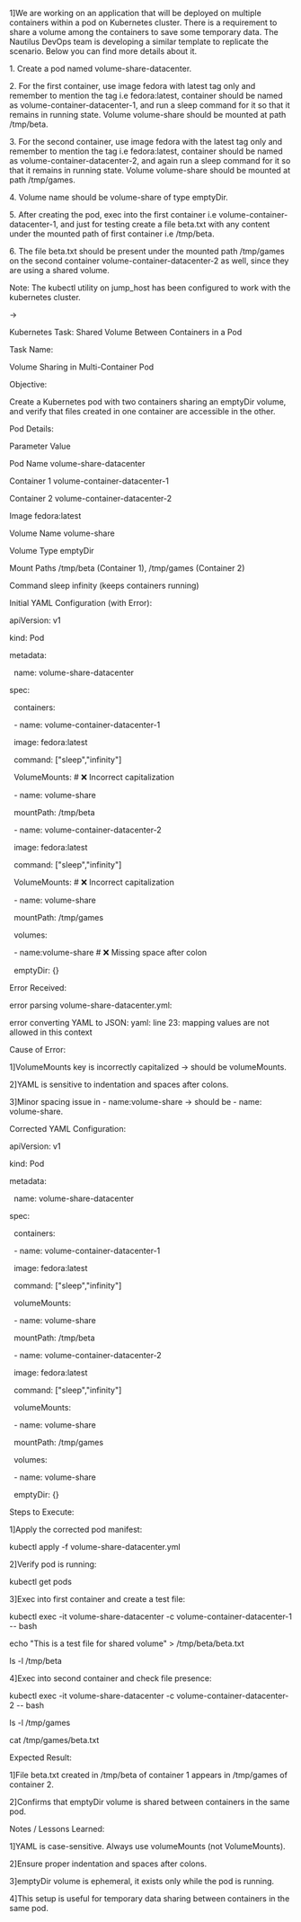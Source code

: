 1]We are working on an application that will be deployed on multiple containers within a pod on Kubernetes cluster. There is a requirement to share a volume among the containers to save some temporary data. The Nautilus DevOps team is developing a similar template to replicate the scenario. Below you can find more details about it.

1\. Create a pod named volume-share-datacenter.

2\. For the first container, use image fedora with latest tag only and remember to mention the tag i.e fedora:latest, container should be named as volume-container-datacenter-1, and run a sleep command for it so that it remains in running state. Volume volume-share should be mounted at path /tmp/beta.

3\. For the second container, use image fedora with the latest tag only and remember to mention the tag i.e fedora:latest, container should be named as volume-container-datacenter-2, and again run a sleep command for it so that it remains in running state. Volume volume-share should be mounted at path /tmp/games.

4\. Volume name should be volume-share of type emptyDir.

5\. After creating the pod, exec into the first container i.e volume-container-datacenter-1, and just for testing create a file beta.txt with any content under the mounted path of first container i.e /tmp/beta.

6\. The file beta.txt should be present under the mounted path /tmp/games on the second container volume-container-datacenter-2 as well, since they are using a shared volume.



Note: The kubectl utility on jump\_host has been configured to work with the kubernetes cluster.



->





Kubernetes Task: Shared Volume Between Containers in a Pod



Task Name:



Volume Sharing in Multi-Container Pod





Objective:

Create a Kubernetes pod with two containers sharing an emptyDir volume, and verify that files created in one container are accessible in the other.





Pod Details:



Parameter	Value

Pod Name	volume-share-datacenter

Container 1	volume-container-datacenter-1

Container 2	volume-container-datacenter-2

Image	fedora:latest

Volume Name	volume-share

Volume Type	emptyDir

Mount Paths	/tmp/beta (Container 1), /tmp/games (Container 2)

Command	sleep infinity (keeps containers running)





Initial YAML Configuration (with Error):



apiVersion: v1

kind: Pod

metadata:

&nbsp; name: volume-share-datacenter

spec:

&nbsp; containers:

&nbsp;   - name: volume-container-datacenter-1

&nbsp;     image: fedora:latest

&nbsp;     command: \["sleep","infinity"]

&nbsp;     VolumeMounts:   # ❌ Incorrect capitalization

&nbsp;       - name: volume-share

&nbsp;         mountPath: /tmp/beta



&nbsp;   - name: volume-container-datacenter-2

&nbsp;     image: fedora:latest

&nbsp;     command: \["sleep","infinity"]

&nbsp;     VolumeMounts:   # ❌ Incorrect capitalization

&nbsp;       - name: volume-share

&nbsp;         mountPath: /tmp/games



&nbsp; volumes:

&nbsp;   - name:volume-share  # ❌ Missing space after colon

&nbsp;     emptyDir: {}





Error Received:

error parsing volume-share-datacenter.yml: 

error converting YAML to JSON: yaml: line 23: mapping values are not allowed in this context





Cause of Error:

1]VolumeMounts key is incorrectly capitalized → should be volumeMounts.

2]YAML is sensitive to indentation and spaces after colons.

3]Minor spacing issue in - name:volume-share → should be - name: volume-share.





Corrected YAML Configuration:



apiVersion: v1

kind: Pod

metadata:

&nbsp; name: volume-share-datacenter

spec:

&nbsp; containers:

&nbsp;   - name: volume-container-datacenter-1

&nbsp;     image: fedora:latest

&nbsp;     command: \["sleep","infinity"]

&nbsp;     volumeMounts:

&nbsp;       - name: volume-share

&nbsp;         mountPath: /tmp/beta



&nbsp;   - name: volume-container-datacenter-2

&nbsp;     image: fedora:latest

&nbsp;     command: \["sleep","infinity"]

&nbsp;     volumeMounts:

&nbsp;       - name: volume-share

&nbsp;         mountPath: /tmp/games



&nbsp; volumes:

&nbsp;   - name: volume-share

&nbsp;     emptyDir: {}





Steps to Execute:



1]Apply the corrected pod manifest:

kubectl apply -f volume-share-datacenter.yml





2]Verify pod is running:

kubectl get pods



3]Exec into first container and create a test file:

kubectl exec -it volume-share-datacenter -c volume-container-datacenter-1 -- bash

echo "This is a test file for shared volume" > /tmp/beta/beta.txt

ls -l /tmp/beta





4]Exec into second container and check file presence:

kubectl exec -it volume-share-datacenter -c volume-container-datacenter-2 -- bash

ls -l /tmp/games

cat /tmp/games/beta.txt





Expected Result:

1]File beta.txt created in /tmp/beta of container 1 appears in /tmp/games of container 2.

2]Confirms that emptyDir volume is shared between containers in the same pod.



Notes / Lessons Learned:

1]YAML is case-sensitive. Always use volumeMounts (not VolumeMounts).

2]Ensure proper indentation and spaces after colons.

3]emptyDir volume is ephemeral, it exists only while the pod is running.

4]This setup is useful for temporary data sharing between containers in the same pod.





